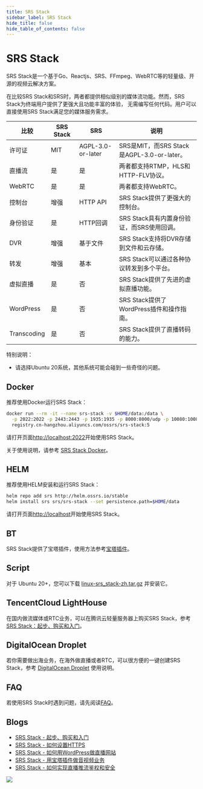 ```yaml
---
title: SRS Stack
sidebar_label: SRS Stack
hide_title: false
hide_table_of_contents: false
---
```


# SRS Stack

SRS Stack是一个基于Go、Reactjs、SRS、FFmpeg、WebRTC等的轻量级、开源的视频云解决方案。

在比较SRS Stack和SRS时，两者都提供相似级别的媒体流功能。然而，SRS Stack为终端用户提供了更强大且功能丰富的体验，
无需编写任何代码。用户可以直接使用SRS Stack满足您的媒体服务需求。

| 比较       | SRS Stack | SRS      | 说明                            |
|----------|------|----------|-------------------------------|
| 许可证      | MIT | AGPL-3.0-or-later      | SRS是MIT，而SRS Stack是AGPL-3.0-or-later。          |
| 直播流      | 是    | 是        | 两者都支持RTMP，HLS和HTTP-FLV协议。     |
| WebRTC   | 是    | 是        | 两者都支持WebRTC。                  |
| 控制台      | 增强   | HTTP API | SRS Stack提供了更强大的控制台。          |
| 身份验证     | 是    | HTTP回调   | SRS Stack具有内置身份验证，而SRS使用回调。   |
| DVR      | 增强   | 基于文件     | SRS Stack支持将DVR存储到文件和云存储。     |
| 转发       | 增强   | 基本       | SRS Stack可以通过各种协议转发到多个平台。     |
| 虚拟直播     | 是    | 否        | SRS Stack提供了先进的虚拟直播功能。        |
| WordPress | 是    | 否        | SRS Stack提供了WordPress插件和操作指南。 |
| Transcoding | 是 | 否 | SRS Stack提供了直播转码的能力。|

特别说明：

* 请选择Ubuntu 20系统，其他系统可能会碰到一些奇怪的问题。

## Docker

推荐使用Docker运行SRS Stack：

```bash
docker run --rm -it --name srs-stack -v $HOME/data:/data \
  -p 2022:2022 -p 2443:2443 -p 1935:1935 -p 8000:8000/udp -p 10080:10080/udp \
  registry.cn-hangzhou.aliyuncs.com/ossrs/srs-stack:5
```

请打开页面[http://localhost:2022](http://localhost:2022)开始使用SRS Stack。

关于使用说明，请参考 [SRS Stack Docker](https://github.com/ossrs/srs-stack#usage)。

## HELM

推荐使用HELM安装和运行SRS Stack：

```bash
helm repo add srs http://helm.ossrs.io/stable
helm install srs srs/srs-stack --set persistence.path=$HOME/data
```

请打开页面[http://localhost](http://localhost)开始使用SRS Stack。

## BT

SRS Stack提供了宝塔插件，使用方法参考[宝塔插件](/blog/BT-aaPanel)。

## Script

对于 Ubuntu 20+，您可以下载 [linux-srs_stack-zh.tar.gz](https://github.com/ossrs/srs-stack/releases/latest/download/linux-srs_stack-zh.tar.gz)
并安装它。

## TencentCloud LightHouse

在国内做流媒体或RTC业务，可以在腾讯云轻量服务器上购买SRS Stack，参考[SRS Stack：起步、购买和入门](/blog/SRS-Stack-Tutorial)。

## DigitalOcean Droplet

若你需要做出海业务，在海外做直播或者RTC，可以很方便的一键创建SRS Stack，参考
[DigitalOcean Droplet](https://mp.weixin.qq.com/s/_GcJm15BGv1qbmHixPQAGQ) 使用说明。

## FAQ

若使用SRS Stack时遇到问题，请先阅读[FAQ](/faq-srs-stack)。

## Blogs

* [SRS Stack - 起步、购买和入门](/blog/SRS-Stack-Tutorial)
* [SRS Stack - 如何设置HTTPS](/blog/SRS-Stack-HTTPS)
* [SRS Stack - 如何用WordPress做直播网站](/blog/WordPress-Plugin)
* [SRS Stack - 用宝塔插件做音视频业务](/blog/BT-aaPanel)
* [SRS Stack - 如何实现直播推流鉴权和安全](/blog/Ensuring-Authentication-in-Live-Streaming-Publishing)

![](https://ossrs.net/gif/v1/sls.gif?site=ossrs.net&path=/lts/doc/zh/v6/getting-started-stack)


